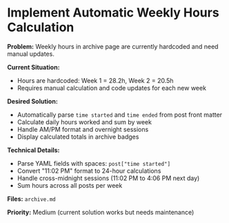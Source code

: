 # Implement Automatic Weekly Hours Calculation

**Problem:** Weekly hours in archive page are currently hardcoded and need manual updates.

**Current Situation:**
- Hours are hardcoded: Week 1 = 28.2h, Week 2 = 20.5h
- Requires manual calculation and code updates for each new week

**Desired Solution:**
- Automatically parse `time started` and `time ended` from post front matter
- Calculate daily hours worked and sum by week
- Handle AM/PM format and overnight sessions
- Display calculated totals in archive badges

**Technical Details:**
- Parse YAML fields with spaces: `post["time started"]`
- Convert "11:02 PM" format to 24-hour calculations  
- Handle cross-midnight sessions (11:02 PM to 4:06 PM next day)
- Sum hours across all posts per week

**Files:** `archive.md`

**Priority:** Medium (current solution works but needs maintenance)
